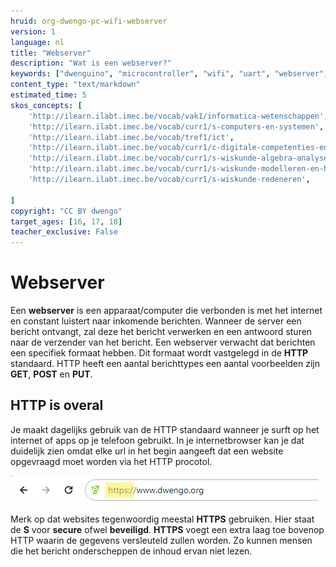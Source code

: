 ```yaml
---
hruid: org-dwengo-pc-wifi-webserver
version: 1
language: nl
title: "Webserver"
description: "Wat is een webserver?"
keywords: ["dwenguino", "microcontroller", "wifi", "uart", "webserver", "web", "internet"]
content_type: "text/markdown"
estimated_time: 5
skos_concepts: [
    'http://ilearn.ilabt.imec.be/vocab/vak1/informatica-wetenschappen', 
    'http://ilearn.ilabt.imec.be/vocab/curr1/s-computers-en-systemen',
    'http://ilearn.ilabt.imec.be/vocab/tref1/ict',
    'http://ilearn.ilabt.imec.be/vocab/curr1/c-digitale-competenties-en-mediawijsheid',
    'http://ilearn.ilabt.imec.be/vocab/curr1/s-wiskunde-algebra-analyse',
    'http://ilearn.ilabt.imec.be/vocab/curr1/s-wiskunde-modelleren-en-heuristiek',
    'http://ilearn.ilabt.imec.be/vocab/curr1/s-wiskunde-redeneren',

]
copyright: "CC BY dwengo"
target_ages: [16, 17, 18]
teacher_exclusive: False
---
```


# Webserver

Een **webserver** is een apparaat/computer die verbonden is met het internet en constant luistert naar inkomende berichten. Wanneer de server een bericht ontvangt, zal deze het bericht verwerken en een antwoord sturen naar de verzender van het bericht. Een webserver verwacht dat berichten een specifiek formaat hebben. Dit formaat wordt vastgelegd in de **HTTP** standaard. HTTP heeft een aantal berichttypes een aantal voorbeelden zijn **GET**, **POST** en **PUT**. 


<div class="dwengo-content sideinfo">
<h2 class="title">HTTP is overal</h2>
<div class="content">
Je maakt dagelijks gebruik van de HTTP standaard wanneer je surft op het internet of apps op je telefoon gebruikt. In je internetbrowser kan je dat duidelijk zien omdat elke url in het begin aangeeft dat een website opgevraagd moet worden via het HTTP procotol.

<img src="images/http_in_url.png"></img>

Merk op dat websites tegenwoordig meestal **HTTPS** gebruiken. Hier staat de **S** voor **secure** ofwel **beveiligd**. **HTTPS** voegt een extra laag toe bovenop HTTP waarin de gegevens versleuteld zullen worden. Zo kunnen mensen die het bericht onderscheppen de inhoud ervan niet lezen.

</div>
</div>

